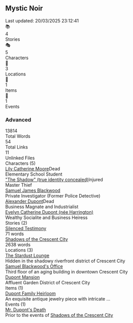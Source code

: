 <div class="home-stats-container"><h2>Mystic Noir</h2><div class="home-stats-date">Last updated: 20/03/2025 23:12:41</div><div class="home-stats-grid"><div class="home-stats-card has-details"><div class="home-stats-icon">📚</div><div class="home-stats-value">4</div><div class="home-stats-label">Stories</div></div><div class="home-stats-card has-details"><div class="home-stats-icon">🎭</div><div class="home-stats-value">5</div><div class="home-stats-label">Characters</div></div><div class="home-stats-card has-details"><div class="home-stats-icon">🧭</div><div class="home-stats-value">3</div><div class="home-stats-label">Locations</div></div><div class="home-stats-card has-details"><div class="home-stats-icon">🧰</div><div class="home-stats-value">1</div><div class="home-stats-label">Items</div></div><div class="home-stats-card has-details"><div class="home-stats-icon">📅</div><div class="home-stats-value">1</div><div class="home-stats-label">Events</div></div></div><div class="home-stats-advanced-metrics"><h3>Advanced</h3><div class="home-stats-metrics-grid"><div class="home-stats-metric"><div class="home-stats-metric-value">13814</div><div class="home-stats-metric-label">Total Words</div></div><div class="home-stats-metric"><div class="home-stats-metric-value">54</div><div class="home-stats-metric-label">Total Links</div></div><div class="home-stats-metric"><div class="home-stats-metric-value">11</div><div class="home-stats-metric-label">Unlinked Files</div></div></div></div><div class="home-stats-details-section" id="characters"><div class="home-stats-details-header">Characters (5)</div><div class="home-stats-details-content"><div class="home-stats-detail-item"><div class="home-stats-detail-name"><a href="1. Characters/Lily Moore.md" class="internal-link">Lily Catherine Moore</a><span class="home-stats-state-badge dead">Dead</span></div><div class="home-stats-detail-meta">Elementary School Student</div></div><div class="home-stats-detail-item"><div class="home-stats-detail-name"><a href="1. Characters/The Shadow.md" class="internal-link">"The Shadow" (true identity concealed)</a><span class="home-stats-state-badge injured">Injured</span></div><div class="home-stats-detail-meta">Master Thief</div></div><div class="home-stats-detail-item"><div class="home-stats-detail-name"><a href="1. Characters/Samuel Blackwood.md" class="internal-link">Samuel James Blackwood</a></div><div class="home-stats-detail-meta">Private Investigator (Former Police Detective)</div></div><div class="home-stats-detail-item"><div class="home-stats-detail-name"><a href="1. Characters/Mr Dupont.md" class="internal-link">Alexander Dupont</a><span class="home-stats-state-badge dead">Dead</span></div><div class="home-stats-detail-meta">Business Magnate and Industrialist</div></div><div class="home-stats-detail-item"><div class="home-stats-detail-name"><a href="1. Characters/Evelyn Dupont.md" class="internal-link">Evelyn Catherine Dupont (née Harrington)</a></div><div class="home-stats-detail-meta">Wealthy Socialite and Business Heiress</div></div></div></div><div class="home-stats-details-section" id="stories"><div class="home-stats-details-header">Stories (2)</div><div class="home-stats-details-content"><div class="home-stats-detail-item"><div class="home-stats-detail-name"><a href="4. Stories/Silenced Testimony.md" class="internal-link">Silenced Testimony</a></div><div class="home-stats-detail-meta">71 words</div></div><div class="home-stats-detail-item"><div class="home-stats-detail-name"><a href="4. Stories/Shadows of the Crescent City.md" class="internal-link">Shadows of the Crescent City</a></div><div class="home-stats-detail-meta">2638 words</div></div></div></div><div class="home-stats-details-section" id="locations"><div class="home-stats-details-header">Locations (3)</div><div class="home-stats-details-content"><div class="home-stats-detail-item"><div class="home-stats-detail-name"><a href="3. Locations/Stardust Lounge.md" class="internal-link">The Stardust Lounge</a></div><div class="home-stats-detail-meta">Hidden in the shadowy riverfront district of Crescent City</div></div><div class="home-stats-detail-item"><div class="home-stats-detail-name"><a href="3. Locations/Samuel's Office.md" class="internal-link">Samuel Blackwood's Office</a></div><div class="home-stats-detail-meta">Third floor of an aging building in downtown Crescent City</div></div><div class="home-stats-detail-item"><div class="home-stats-detail-name"><a href="3. Locations/Dupont's Mansion.md" class="internal-link">Dupont Mansion</a></div><div class="home-stats-detail-meta">Affluent Garden District of Crescent City</div></div></div></div><div class="home-stats-details-section" id="items"><div class="home-stats-details-header">Items (1)</div><div class="home-stats-details-content"><div class="home-stats-detail-item"><div class="home-stats-detail-name"><a href="2. Items/Dupont's Heirloom.md" class="internal-link">Dupont Family Heirloom</a></div><div class="home-stats-detail-meta">An exquisite antique jewelry piece with intricate ...</div></div></div></div><div class="home-stats-details-section" id="events"><div class="home-stats-details-header">Events (1)</div><div class="home-stats-details-content"><div class="home-stats-detail-item"><div class="home-stats-detail-name"><a href="5. Events/Mr Dupont's death.md" class="internal-link">Mr. Dupont's Death</a></div><div class="home-stats-detail-meta">Prior to the events of <a data-href="Shadows of the Crescent City" href="Shadows of the Crescent City" class="internal-link" target="_blank" rel="noopener nofollow">Shadows of the Crescent City</a></div></div></div></div></div>
